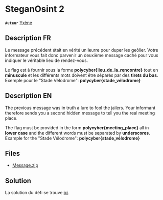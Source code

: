 # SteganOsint 2

**`Auteur`** [Yxène](https://github.com/Yxene)

## Description FR

Le message précédent était en vérité un leurre pour duper les geôlier. Votre informateur vous fait donc parvenir un deuxième message caché pour vous indiquer le véritable lieu de rendez-vous.

Le flag est à fournir sous la forme **polycyber{lieu_de_la_rencontre}** tout en **minuscule** et les différents mots doivent être séparés par des **tirets du bas**. Exemple pour le "Stade Vélodrome":
**polycyber{stade_vélodrome}**

## Description EN

The previous message was in truth a lure to fool the jailers. Your informant therefore sends you a second hidden message to tell you the real meeting place.

The flag must be provided in the form **polycyber{meeting_place}** all in **lower case** and the different words must be separated by **underscores**. Example for the "Stade Vélodrome": **polycyber{stade_vélodrome}**

## Files

- [Message.zip](Message.zip)

## Solution

La solution du défi se trouve [ici](solution/README.md).